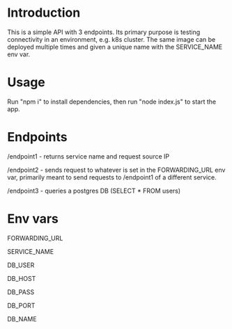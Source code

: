 # Introduction 
This is a simple API with 3 endpoints. Its primary purpose is testing connectivity in an environment, e.g. k8s cluster.
The same image can be deployed multiple times and given a unique name with the SERVICE_NAME env var.

# Usage
Run "npm i" to install dependencies, then run "node index.js" to start the app.

# Endpoints
/endpoint1 - returns service name and request source IP

/endpoint2 - sends request to whatever is set in the FORWARDING_URL env var, primarily meant to send requests to /endpoint1 of a different service.

/endpoint3 - queries a postgres DB (SELECT * FROM users)

# Env vars
FORWARDING_URL

SERVICE_NAME

DB_USER

DB_HOST

DB_PASS

DB_PORT

DB_NAME
